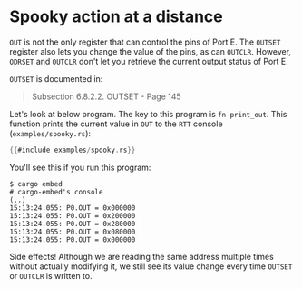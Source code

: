 # Spooky action at a distance

`OUT` is not the only register that can control the pins of Port E. The `OUTSET` register also lets
you change the value of the pins, as can `OUTCLR`. However, `ODRSET` and `OUTCLR` don't let you
retrieve the current output status of Port E.

`OUTSET` is documented in:

> Subsection 6.8.2.2. OUTSET - Page 145

Let's look at below program. The key to this program is `fn print_out`. This function prints the
current value in `OUT` to the `RTT` console (`examples/spooky.rs`):

``` rust
{{#include examples/spooky.rs}}
```

You'll see this if you run this program:

``` console
$ cargo embed
# cargo-embed's console
(..)
15:13:24.055: P0.OUT = 0x000000
15:13:24.055: P0.OUT = 0x200000
15:13:24.055: P0.OUT = 0x280000
15:13:24.055: P0.OUT = 0x080000
15:13:24.055: P0.OUT = 0x000000
```

Side effects! Although we are reading the same address multiple times without actually modifying it,
we still see its value change every time `OUTSET` or `OUTCLR` is written to.
